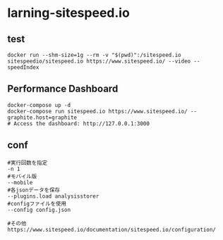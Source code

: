 # larning-sitespeed.io

## test
```
docker run --shm-size=1g --rm -v "$(pwd)":/sitespeed.io sitespeedio/sitespeed.io https://www.sitespeed.io/ --video --speedIndex
```


## Performance Dashboard
```
docker-compose up -d
docker-compose run sitespeed.io https://www.sitespeed.io/ --graphite.host=graphite
# Access the dashboard: http://127.0.0.1:3000
```

## conf
```
#実行回数を指定
-n 1
#モバイル版
--mobile
#各jsonデータを保存
--plugins.load analysisstorer
#configファイルを使用
--config config.json

#その他
https://www.sitespeed.io/documentation/sitespeed.io/configuration/
```
